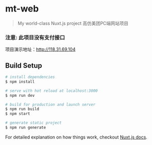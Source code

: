 # mt-web

> My world-class Nuxt.js project
> 高仿美团PC端网站项目

### 注意: 此项目没有支付接口

项目演示地址：http://118.31.69.104

## Build Setup

``` bash
# install dependencies
$ npm install

# serve with hot reload at localhost:3000
$ npm run dev

# build for production and launch server
$ npm run build
$ npm start

# generate static project
$ npm run generate
```

For detailed explanation on how things work, checkout [Nuxt.js docs](https://nuxtjs.org).
